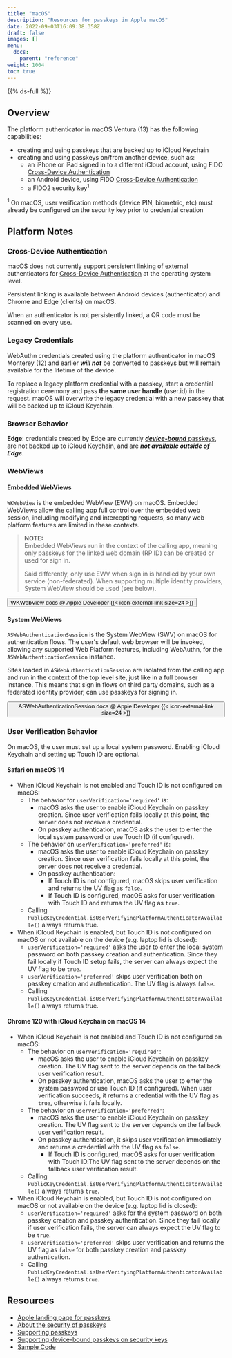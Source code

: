 ```yaml
---
title: "macOS"
description: "Resources for passkeys in Apple macOS"
date: 2022-09-03T16:09:38.358Z
draft: false
images: []
menu:
  docs:
    parent: "reference"
weight: 1004
toc: true
---
```


{{% ds-full %}}

## Overview

The platform authenticator in macOS Ventura (13) has the following capabilities:

- creating and using passkeys that are backed up to iCloud Keychain
- creating and using passkeys on/from another device, such as:
  - an iPhone or iPad signed in to a different iCloud account, using FIDO [Cross-Device Authentication](../terms#cross-device-authentication-cda)
  - an Android device, using FIDO [Cross-Device Authentication](../terms#cross-device-authentication-cda)
  - a FIDO2 security key<sup>1</sup>

<p class="fs-6 text-muted"><sup>1</sup> On macOS, user verification methods (device PIN, biometric, etc) must already be configured on the security key prior to credential creation</p>

## Platform Notes

### Cross-Device Authentication

macOS does not currently support persistent linking of external authenticators for [Cross-Device Authentication](../terms#cross-device-authentication-cda) at the operating system level.

Persistent linking is available between Android devices (authenticator) and Chrome and Edge (clients) on macOS.

When an authenticator is not persistently linked, a QR code must be scanned on every use.

### Legacy Credentials

WebAuthn credentials created using the platform authenticator in macOS Monterey (12) and earlier ***will not*** be converted to passkeys but will remain available for the lifetime of the device.

<!-- TODO: cross link to generic content about "upgrading to a passkey" -->
To replace a legacy platform credential with a passkey, start a credential registration ceremony and pass **the same user handle** (user.id) in the request. macOS will overwrite the legacy credential with a new passkey that will be backed up to iCloud Keychain.

### Browser Behavior

**Edge**: credentials created by Edge are currently [***device-bound*** passkeys](/docs/reference/terms/#device-bound-passkey), are not backed up to iCloud Keychain, and are ***not available outside of Edge***.

### WebViews

#### Embedded WebViews

`WKWebView` is the embedded WebView (EWV) on macOS. Embedded WebViews allow the calling app full control over the embedded web session, including modifying and intercepting requests, so many web platform features are limited in these contexts.

> **NOTE:**<br>
> Embedded WebViews run in the context of the calling app, meaning only passkeys for the linked web domain (RP ID) can be created or used for sign in.
>
> Said differently, only use EWV when sign in is handled by your own service (non-federated). When supporting multiple identity providers, System WebView should be used (see below).

<a href="https://developer.apple.com/documentation/webkit/wkwebview" target="_blank"><button type="button" class="btn btn-light">WKWebView docs @ Apple Developer {{< icon-external-link size=24 >}}</button></a>

<!-- TODO: add screenshot example -->

#### System WebViews

`ASWebAuthenticationSession` is the System WebView (SWV) on macOS for authentication flows. The user's default web browser will be invoked, allowing any supported Web Platform features, including WebAuthn, for the `ASWebAuthenticationSession` instance.

Sites loaded in `ASWebAuthenticationSession` are isolated from the calling app and run in the context of the top level site, just like in a full browser instance. This means that sign in flows on third party domains, such as a federated identity provider, can use passkeys for signing in.

<a href="https://developer.apple.com/documentation/authenticationservices/aswebauthenticationsession" target="_blank"><button type="button" class="btn btn-light">ASWebAuthenticationSession docs @ Apple Developer {{< icon-external-link size=24 >}}</button></a>

<!-- TODO: add screenshot example -->

### User Verification Behavior

On macOS, the user must set up a local system password. Enabling iCloud Keychain and setting up Touch ID are optional.

#### Safari on macOS 14

- When iCloud Keychain is not enabled and Touch ID is not configured on macOS:
  - The behavior for `userVerification='required'` is:
    - macOS asks the user to enable iCloud Keychain on passkey creation. Since user verification fails locally at this point, the server does not receive a credential.
    - On passkey authentication, macOS asks the user to enter the local system password or use Touch ID (if configured).
  - The behavior on `userVerification='preferred'` is:
    - macOS asks the user to enable iCloud Keychain on passkey creation. Since user verification fails locally at this point, the server does not receive a credential.
    - On passkey authentication:
      - If Touch ID is not configured, macOS skips user verification and returns the UV flag as `false`.
      - If Touch ID is configured, macOS asks for user verification with Touch ID and returns the UV flag as `true`.
  - Calling `PublicKeyCredential.isUserVerifyingPlatformAuthenticatorAvailable()` always returns true.
- When iCloud Keychain is enabled, but Touch ID is not configured on macOS or not available on the device (e.g. laptop lid is closed):
  - `userVerification='required'` asks the user to enter the local system password on both passkey creation and authentication. Since they fail locally if Touch ID setup fails, the server can always expect the UV flag to be `true`.
  - `userVerification='preferred'` skips user verification both on passkey creation and authentication. The UV flag is always `false`.
  - Calling `PublicKeyCredential.isUserVerifyingPlatformAuthenticatorAvailable()` always returns true.

#### Chrome 120 with iCloud Keychain on macOS 14

- When iCloud Keychain is not enabled and Touch ID is not configured on macOS:
  - The behavior on `userVerification='required'`:
    - macOS asks the user to enable iCloud Keychain on passkey creation. The UV flag sent to the server depends on the fallback user verification result.
    - On passkey authentication, macOS asks the user to enter the system password or use Touch ID (if configured). When user verification succeeds, it returns a credential with the UV flag as `true`, otherwise it fails locally.
  - The behavior on `userVerification='preferred'`:
    - macOS asks the user to enable iCloud Keychain on passkey creation. The UV flag sent to the server depends on the fallback user verification result.
    - On passkey authentication, it skips user verification immediately and returns a credential with the UV flag as `false`.
      - If Touch ID is configured, macOS asks for user verification with Touch ID.The UV flag sent to the server depends on the fallback user verification result.
  - Calling `PublicKeyCredential.isUserVerifyingPlatformAuthenticatorAvailable()` always returns `true`.
- When iCloud Keychain is enabled, but Touch ID is not configured on macOS or not available on the device (e.g. laptop lid is closed):
  - `userVerification='required'` asks for the system password on both passkey creation and passkey authentication. Since they fail locally if user verification fails, the server can always expect the UV flag to be `true`.
  - `userVerification='preferred'` skips user verification and returns the UV flag as `false` for both passkey creation and passkey authentication.
  - Calling `PublicKeyCredential.isUserVerifyingPlatformAuthenticatorAvailable()` always returns `true`.

## Resources

- [Apple landing page for passkeys](https://developer.apple.com/passkeys/)
- [About the security of passkeys](https://support.apple.com/en-us/HT213305)
- [Supporting passkeys](https://developer.apple.com/documentation/authenticationservices/public-private_key_authentication/supporting_passkeys)
- [Supporting device-bound passkeys on security keys](https://developer.apple.com/documentation/authenticationservices/public-private_key_authentication/supporting_security_key_authentication_using_physical_keys)
- [Sample Code](https://developer.apple.com/documentation/authenticationservices/connecting_to_a_service_with_passkeys)
